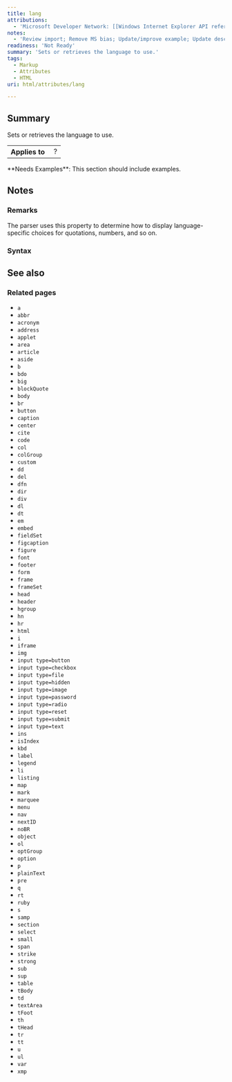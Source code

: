 ```yaml
---
title: lang
attributions:
  - 'Microsoft Developer Network: [[Windows Internet Explorer API reference](http://msdn.microsoft.com/en-us/library/ie/hh828809%28v=vs.85%29.aspx) Article]'
notes:
  - 'Review import; Remove MS bias; Update/improve example; Update descriptions; Fix lists & compatibility info'
readiness: 'Not Ready'
summary: 'Sets or retrieves the language to use.'
tags:
  - Markup
  - Attributes
  - HTML
uri: html/attributes/lang

---
```

## Summary

Sets or retrieves the language to use.

<table class="wikitable">
<tr>
<th>
Applies to

</th>
<td>
 ?

</td>
</tr>
</table>
**Needs Examples**: This section should include examples.

## Notes

### Remarks

The parser uses this property to determine how to display language-specific choices for quotations, numbers, and so on.

### Syntax

## See also

### Related pages

-   `a`
-   `abbr`
-   `acronym`
-   `address`
-   `applet`
-   `area`
-   `article`
-   `aside`
-   `b`
-   `bdo`
-   `big`
-   `blockQuote`
-   `body`
-   `br`
-   `button`
-   `caption`
-   `center`
-   `cite`
-   `code`
-   `col`
-   `colGroup`
-   `custom`
-   `dd`
-   `del`
-   `dfn`
-   `dir`
-   `div`
-   `dl`
-   `dt`
-   `em`
-   `embed`
-   `fieldSet`
-   `figcaption`
-   `figure`
-   `font`
-   `footer`
-   `form`
-   `frame`
-   `frameSet`
-   `head`
-   `header`
-   `hgroup`
-   `hn`
-   `hr`
-   `html`
-   `i`
-   `iframe`
-   `img`
-   `input type=button`
-   `input type=checkbox`
-   `input type=file`
-   `input type=hidden`
-   `input type=image`
-   `input type=password`
-   `input type=radio`
-   `input type=reset`
-   `input type=submit`
-   `input type=text`
-   `ins`
-   `isIndex`
-   `kbd`
-   `label`
-   `legend`
-   `li`
-   `listing`
-   `map`
-   `mark`
-   `marquee`
-   `menu`
-   `nav`
-   `nextID`
-   `noBR`
-   `object`
-   `ol`
-   `optGroup`
-   `option`
-   `p`
-   `plainText`
-   `pre`
-   `q`
-   `rt`
-   `ruby`
-   `s`
-   `samp`
-   `section`
-   `select`
-   `small`
-   `span`
-   `strike`
-   `strong`
-   `sub`
-   `sup`
-   `table`
-   `tBody`
-   `td`
-   `textArea`
-   `tFoot`
-   `th`
-   `tHead`
-   `tr`
-   `tt`
-   `u`
-   `ul`
-   `var`
-   `xmp`
